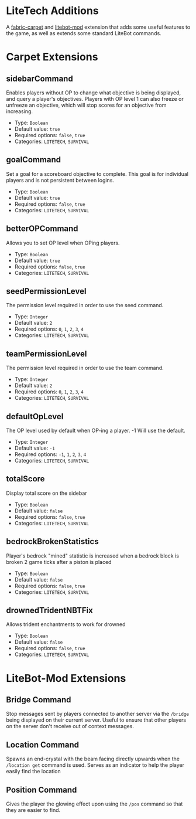 # LiteTech Additions

A [fabric-carpet](https://github.com/gnembon/fabric-carpet) and [litebot-mod](https://github.com/iDarkLightning/litebot-mod) extension
that adds some useful features to the game, as well as extends some standard LiteBot commands.

# Carpet Extensions

## sidebarCommand

Enables players without OP to change what objective is being displayed, and query a player's objectives. 
Players with OP level 1 can also freeze or unfreeze an objective, which will stop scores for an objective from increasing.

* Type: `Boolean`
* Default value: `true`
* Required options: `false`, `true`
* Categories: `LITETECH`, `SURVIVAL`

## goalCommand

Set a goal for a scoreboard objective to complete. This goal is for individual players and is not persistent between logins.

* Type: `Boolean`
* Default value: `true`
* Required options: `false`, `true`
* Categories: `LITETECH`, `SURVIVAL`

## betterOPCommand

Allows you to set OP level when OPing players.

* Type: `Boolean`
* Default value: `true`
* Required options: `false`, `true`
* Categories: `LITETECH`, `SURVIVAL`

## seedPermissionLevel

The permission level required in order to use the seed command.

* Type: `Integer`
* Default value: `2`
* Required options: `0`, `1`, `2`, `3`, `4`
* Categories: `LITETECH`, `SURVIVAL`

## teamPermissionLevel

The permission level required in order to use the team command.

* Type: `Integer`
* Default value: `2`
* Required options: `0`, `1`, `2`, `3`, `4`
* Categories: `LITETECH`, `SURVIVAL`

## defaultOpLevel

The OP level used by default when OP-ing a player. -1 Will use the default.

* Type: `Integer`
* Default value: `-1`
* Required options: `-1`, `1`, `2`, `3`, `4`
* Categories: `LITETECH`, `SURVIVAL`

## totalScore

Display total score on the sidebar

* Type: `Boolean`
* Default value: `false`
* Required options: `false`, `true`
* Categories: `LITETECH`, `SURVIVAL`

## bedrockBrokenStatistics

Player's bedrock "mined" statistic is increased when a bedrock block is broken 2 game ticks after a piston is placed

* Type: `Boolean`
* Default value: `false`
* Required options: `false`, `true`
* Categories: `LITETECH`, `SURVIVAL`

## drownedTridentNBTFix

Allows trident enchantments to work for drowned

* Type: `Boolean`
* Default value: `false`
* Required options: `false`, `true`
* Categories: `LITETECH`, `SURVIVAL`

# LiteBot-Mod Extensions

## Bridge Command

Stop messages sent by players connected to another server via the `/bridge` being displayed on their current server.
Useful to ensure that other players on the server don't receive out of context messages.

## Location Command

Spawns an end-crystal with the beam facing directly upwards when the `/location get` command is used. Serves as an indicator
to help the player easily find the location

## Position Command

Gives the player the glowing effect upon using the `/pos` command so that they are easier to find.
